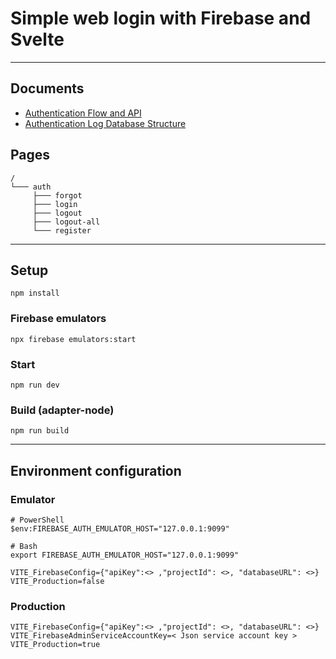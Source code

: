 # Simple web login with Firebase and Svelte

---

## Documents

- [Authentication Flow and API](docs/auth-flow-and-api.md)
- [Authentication Log Database Structure](docs/auth-log-db-structure.md)

## Pages

```
/
└─── auth
     ├─── forgot
     ├─── login
     ├─── logout
     ├─── logout-all
     └─── register
```

---

## Setup

```
npm install
```

### Firebase emulators

```
npx firebase emulators:start
```

### Start

```
npm run dev
```

### Build (adapter-node)

```
npm run build
```

---

## Environment configuration

### Emulator

```
# PowerShell
$env:FIREBASE_AUTH_EMULATOR_HOST="127.0.0.1:9099"

# Bash
export FIREBASE_AUTH_EMULATOR_HOST="127.0.0.1:9099"
```

```
VITE_FirebaseConfig={"apiKey":<> ,"projectId": <>, "databaseURL": <>}
VITE_Production=false
```

### Production

```
VITE_FirebaseConfig={"apiKey":<> ,"projectId": <>, "databaseURL": <>}
VITE_FirebaseAdminServiceAccountKey=< Json service account key >
VITE_Production=true
```
